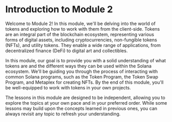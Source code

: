 # Introduction to Module 2

Welcome to Module 2! In this module, we'll be delving into the world of tokens and exploring how to work with them from the client-side. Tokens are an integral part of the blockchain ecosystem, representing various forms of digital assets, including cryptocurrencies, non-fungible tokens (NFTs), and utility tokens. They enable a wide range of applications, from decentralized finance (DeFi) to digital art and collectibles.

In this module, our goal is to provide you with a solid understanding of what tokens are and the different ways they can be used within the Solana ecosystem. We'll be guiding you through the process of interacting with common Solana programs, such as the Token Program, the Token Swap Program, and Metaplex for creating NFTs. By the end of this module, you'll be well-equipped to work with tokens in your own projects.

The lessons in this module are designed to be independent, allowing you to explore the topics at your own pace and in your preferred order. While some lessons may build upon the concepts learned in previous ones, you can always revisit any topic to refresh your understanding.
